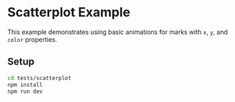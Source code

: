 # Scatterplot Example

This example demonstrates using basic animations for marks with `x`, `y`, and `color` properties.

## Setup

```bash
cd tests/scatterplot
npm install
npm run dev
```
